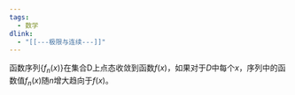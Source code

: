 ```yaml
---
tags:
  - 数学
dlink:
  - "[[---极限与连续---]]"
---
```

函数序列$\{f_n(x)\}$在集合D上点态收敛到函数$f(x)$，如果对于$D$中每个$x$，序列中的函数值$f_n(x)$随$n$增大趋向于$f(x)$。